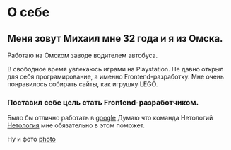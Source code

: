 # О себе

## Меня зовут Михаил мне 32 года и я из Омска.

Работаю на Омском заводе водителем автобуса.

В свободное время увлекаюсь играми на Playstation. Не давно открыл для себя програмирование, а именно Frontend-разработку. Мне очень понравилось собирать сайты, как игрушку LEGO. 

### Поставил себе цель стать Frontend-разработчиком. 
Было бы отлично работать в [google](google.com)
Думаю что команда Нетологий [Нетология](netology.ru) мне обязательно в этом поможет.

Ну и фото [photo](C:\Users\ignat\Desktop\work-3\photo\photo_2019-10-17_15-13-10.jpg)



